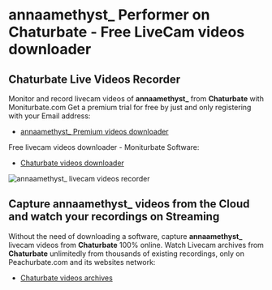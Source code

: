 # annaamethyst_ Performer on Chaturbate - Free LiveCam videos downloader

## Chaturbate Live Videos Recorder

Monitor and record livecam videos of **annaamethyst_** from **Chaturbate** with Moniturbate.com
Get a premium trial for free by just and only registering with your Email address:
* [annaamethyst_ Premium videos downloader](https://moniturbate.com/request-demo-licence-key.html)

Free livecam videos downloader - Moniturbate Software:
* [Chaturbate videos downloader](https://moniturbate.com/moniturbate-download-software.html)

![annaamethyst_ livecam videos recorder](https://peachurnet.com/templates/moniturbate-software.png)


## Capture annaamethyst_ videos from the Cloud and watch your recordings on Streaming

Without the need of downloading a software, capture **annaamethyst_** livecam videos from **Chaturbate** 100% online.
Watch Livecam archives from **Chaturbate** unlimitedly from thousands of existing recordings, only on Peachurbate.com and its websites network:
* [Chaturbate videos archives](https://peachurnet.com/)